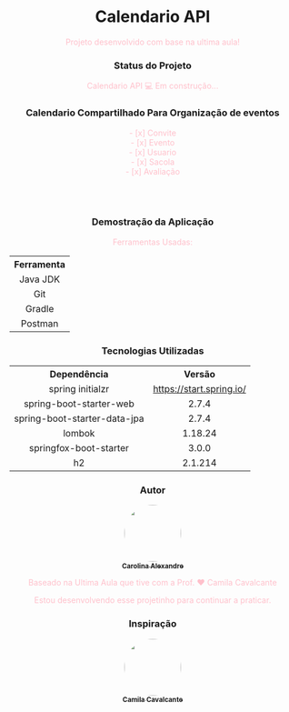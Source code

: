 <h1 align="center">Calendario API</h1>
<p align="center"></p>
<p align="center">Projeto desenvolvido com base na ultima aula!</p>

<style>
p{
color: pink;
}
table {
  text-align: center;
  margin: 0%, center;
}
</style>

<div align="center">
<h3 align=center>Status do Projeto</h3>
<p align="center"> Calendario API 💻 Em construção... </p>

<h3>Calendario Compartilhado Para Organização de eventos</h3>
<p>
- [x] Convite<br>
- [x] Evento<br>
- [x] Usuario<br>
- [x] Sacola<br>
- [x] Avaliação<br>
</p>
<br>
<br>

<h3>Demostração da Aplicação</h3>
<p>Ferramentas Usadas:</p>


<div style="width: 100%;">
  <table style="margin: center;">
<tr>
	<th>Ferramenta</th>
	
</tr>
<tr>
	<td>Java JDK</td>
	
</tr>
<tr>
	<td>Git</td>
	
</tr>
<tr>
	<td>Gradle</td>
	
</tr>
<tr>
	<td>Postman</td>
	
</tr>
</table>
</div>

<h3>Tecnologias Utilizadas</h3>

<div style="width: 100%;">
  <table style="margin: center;">
<tr>
	<th>Dependência</th>
	<th>Versão</th>
</tr>
<tr>
	<td>spring initialzr</td>
	<td><a href="https://start.spring.io/">https://start.spring.io/</a></td>
</tr>
<tr>
	<td>spring-boot-starter-web</td>
	<td>2.7.4</td>
</tr>
<tr>
	<td>spring-boot-starter-data-jpa</td>
	<td>2.7.4</td>
</tr>
<tr>
	<td>lombok</td>
	<td>1.18.24</td>
</tr>
<tr>
	<td>springfox-boot-starter</td>
	<td>3.0.0</td>
</tr>
<tr>
	<td>h2</td>
	<td>2.1.214</td>
</tr>
</table>
</div>

<h3>Autor</h3>

<a href="https://www.linkedin.com/in/carolina-alexandre-5622a9177/">
 <img style="border-radius: 50%;" src="https://avatars.githubusercontent.com/u/127779758?s=400&u=88e019da776f01f202a34e053c208a7d3c58a1b5&v=4" width="100px;" alt=""/>
 <br />
 <sub><b>Carolina Alexandre</b></sub></a> <a href="https://www.linkedin.com/in/carolina-alexandre-5622a9177" title="Linkdin"></a>

<p align="center">Baseado na Ultima Aula que tive com a Prof. ❤️ Camila Cavalcante <p align="center">
Estou desenvolvendo esse projetinho para continuar a praticar.<br>


<h3>Inspiração</h3>

<a href="https://www.linkedin.com/in/cami-la/">
 <img style="border-radius: 50%;" src="border-radius: 50%;" src="https://avatars.githubusercontent.com/u/64323124?v=4" width="100px;" alt=""/>
 <br />
 <sub><b>Camila Cavalcante</b></sub></a> <a href="https://www.instagram.com/camimi_la/" title="Instagram"></a></div>


